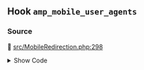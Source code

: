 ## Hook `amp_mobile_user_agents`

### Source

:link: [src/MobileRedirection.php:298](../../src/MobileRedirection.php#L298)

<details>
<summary>Show Code</summary>

```php
return apply_filters( 'amp_mobile_user_agents', $default_user_agents );
```

</details>

